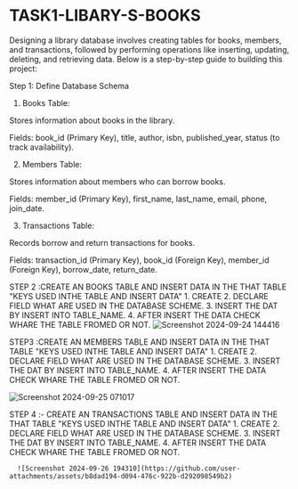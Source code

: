 # TASK1-LIBARY-S-BOOKS
Designing a library database involves creating tables for books, members, and transactions, followed by performing operations like inserting, updating, deleting, and retrieving data. Below is a step-by-step guide to building this project:

Step 1: Define Database Schema

1. Books Table:

Stores information about books in the library.

Fields: book_id (Primary Key), title, author, isbn, published_year, status (to track availability).

2. Members Table:

Stores information about members who can borrow books.

Fields: member_id (Primary Key), first_name, last_name, email, phone, join_date.

3. Transactions Table:

Records borrow and return transactions for books.

Fields: transaction_id (Primary Key), book_id (Foreign Key), member_id (Foreign Key), borrow_date, return_date.

STEP 2 :CREATE AN BOOKS TABLE AND INSERT DATA IN THE THAT TABLE
         "KEYS USED INTHE TABLE AND INSERT DATA"
      1. CREATE 
      2. DECLARE FIELD WHAT ARE USED IN THE DATABASE SCHEME.
      3. INSERT THE DAT BY INSERT INTO TABLE_NAME.
      4. AFTER INSERT THE DATA CHECK WHARE THE TABLE FROMED OR NOT.
![Screenshot 2024-09-24 144416](https://github.com/user-attachments/assets/529240cc-6975-499d-b6db-8f9bcc598bed)

STEP3 :CREATE AN MEMBERS TABLE AND INSERT DATA IN THE THAT TABLE
         "KEYS USED INTHE TABLE AND INSERT DATA"
      1. CREATE 
      2. DECLARE FIELD WHAT ARE USED IN THE DATABASE SCHEME.
      3. INSERT THE DAT BY INSERT INTO TABLE_NAME.
      4. AFTER INSERT THE DATA CHECK WHARE THE TABLE FROMED OR NOT.

![Screenshot 2024-09-25 071017](https://github.com/user-attachments/assets/4644227e-894d-4367-9fb4-8e58d18f3ece)

STEP 4 :- CREATE AN TRANSACTIONS TABLE AND INSERT DATA IN THE THAT TABLE
         "KEYS USED INTHE TABLE AND INSERT DATA"
      1. CREATE 
      2. DECLARE FIELD WHAT ARE USED IN THE DATABASE SCHEME.
      3. INSERT THE DAT BY INSERT INTO TABLE_NAME.
      4. AFTER INSERT THE DATA CHECK WHARE THE TABLE FROMED OR NOT.

      ![Screenshot 2024-09-26 194310](https://github.com/user-attachments/assets/b8dad194-d094-476c-922b-d292098549b2)


      
    




